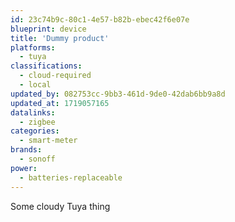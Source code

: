 ```yaml
---
id: 23c74b9c-80c1-4e57-b82b-ebec42f6e07e
blueprint: device
title: 'Dummy product'
platforms:
  - tuya
classifications:
  - cloud-required
  - local
updated_by: 082753cc-9bb3-461d-9de0-42dab6bb9a8d
updated_at: 1719057165
datalinks:
  - zigbee
categories:
  - smart-meter
brands:
  - sonoff
power:
  - batteries-replaceable
---
```

Some cloudy Tuya thing